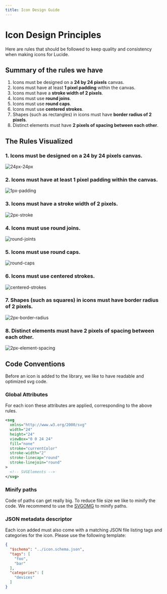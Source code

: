 ```yaml
---
title: Icon Design Guide
---
```


# Icon Design Principles

Here are rules that should be followed to keep quality and consistency when making icons for Lucide.

## Summary of the rules we have

1. Icons must be designed on a **24 by 24 pixels** canvas.
2. Icons must have at least **1 pixel padding** within the canvas.
3. Icons must have a **stroke width of 2 pixels**.
4. Icons must use **round joins**.
5. Icons must use **round caps**.
6. Icons must use **centered strokes**.
7. Shapes (such as rectangles) in icons must have **border radius of 2 pixels**.
8. Distinct elements must have **2 pixels of spacing between each other**.

## The Rules Visualized

### 1. Icons must be designed on a 24 by 24 pixels canvas.

![24px-24px](../../images/24px-24px.png?raw=true "24px-24px")

### 2. Icons must have at least 1 pixel padding within the canvas.

![1px-padding](../../images/1px-padding.png?raw=true "1px-padding")

### 3. Icons must have a stroke width of 2 pixels.

![2px-stroke](../../images/2px-stroke.png?raw=true "2px-stroke")

### 4. Icons must use round joins.

![round-joints](../../images/round-joints.png?raw=true "round-joints")

### 5. Icons must use round caps.

![round-caps](../../images/round-caps.png?raw=true "round-caps")

### 6. Icons must use centered strokes.

![centered-strokes](../../images/centered-strokes.png?raw=true "centered-strokes")

### 7. Shapes (such as squares) in icons must have border radius of 2 pixels.

![2px-border-radius](../../images/2px-border-radius.png?raw=true "2px-border-radius")

### 8. Distinct elements must have 2 pixels of spacing between each other.

![2px-element-spacing](../../images/2px-element-spacing.png?raw=true "2px-element-spacing")

## Code Conventions

Before an icon is added to the library, we like to have readable and optimized svg code.

### Global Attributes

For each icon these attributes are applied, corresponding to the above rules.

```xml
<svg
  xmlns="http://www.w3.org/2000/svg"
  width="24"
  height="24"
  viewBox="0 0 24 24"
  fill="none"
  stroke="currentColor"
  stroke-width="2"
  stroke-linecap="round"
  stroke-linejoin="round"
>
  <!-- SVGElements -->
</svg>
```

### Minify paths

Code of paths can get really big.
To reduce file size we like to minify the code.
We recommend to use the [SVGOMG](https://jakearchibald.github.io/svgomg/) to minify paths.

### JSON metadata descriptor

Each icon added must also come with a matching JSON file listing tags and categories for the icon.
Please use the following template:

```json
{
  "$schema": "../icon.schema.json",
  "tags": [
    "foo",
    "bar"
  ],
  "categories": [
    "devices"
  ]
}
```
